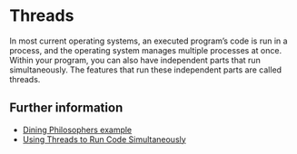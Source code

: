 # Threads

In most current operating systems, an executed program’s code is run in a process, and the operating system manages
multiple processes at once. Within your program, you can also have independent parts that run simultaneously. The
features that run these independent parts are called threads.

## Further information

- [Dining Philosophers example](https://doc.rust-lang.org/1.4.0/book/dining-philosophers.html)
- [Using Threads to Run Code Simultaneously](https://doc.rust-lang.org/book/ch16-01-threads.html)
